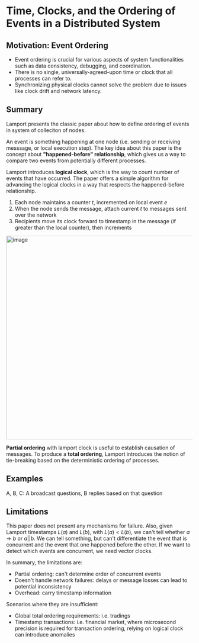 # Time, Clocks, and the Ordering of Events in a Distributed System

## Motivation: Event Ordering 
* Event ordering is crucial for various aspects of system functionalities such as data consistency, debugging, and coordination.
* There is no single, universally-agreed-upon time or clock that all processes can refer to.
* Synchronizing physical clocks cannot solve the problem due to issues like clock drift and network latency. 

## Summary 
Lamport presents the classic paper about how to define ordering of events in system of colleciton of nodes. 

An event is something happening at one node (i.e. sending or receiving messsage, or local execution step). The key idea about this paper is the concept about **"happened-before" relationship**, which gives us a way to compare two events from potentially different processes.

Lamport introduces **logical clock**, which is the way to count number of events that have occurred. The paper offers a simple algorithm for advancing the logical clocks in a way that respects the happened-before relationship.
1. Each node maintains a counter $t$, incremented on local event $e$
2. When the node sends the message, attach current $t$ to messages sent over the network
3. Recipients move its clock forward to timestamp in the message (if greater than the local counter), then increments 
<img width="550" alt="image" src="https://github.com/lynnliu030/os-prelim/assets/39693493/1cef77d0-ee2d-4536-b80d-2e45cfc85591">


**Partial ordering** with lamport clock is useful to establish causation of messages. To produce a **total ordering**, Lamport introduces the notion of tie-breaking based on the deterministic ordering of processes. 

## Examples 
A, B, C: A broadcast questions, B replies based on that question 

## Limitations 
This paper does not present any mechanisms for failure. Also, given Lamport timestamps $L(a)$ and $L(b)$, with $L(a) < L(b)$, we can't tell whether $a \rightarrow b$ or $a || b$. We can tell something, but can't differentiate the event that is concurrent and the event that one happened before the other. If we want to detect which events are concurrent, we need vector clocks.  

In summary, the limitations are:
* Partial ordering: can't determine order of concurrent events
* Doesn't handle network failures: delays or message losses can lead to potential inconsistency
* Overhead: carry timestamp information

Scenarios where they are insufficient:
* Global total ordering requirements: i.e. tradings 
* Timestamp transactions: i.e. financial market, where microsecond precision is required for transaction ordering, relying on logical clock can introduce anomalies 
